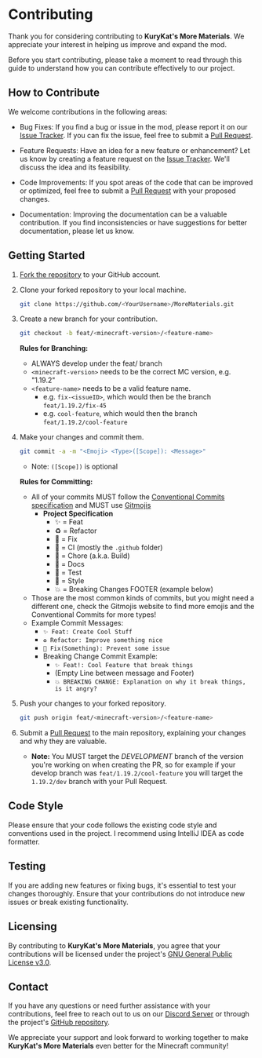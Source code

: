 # Contributing

Thank you for considering contributing to **KuryKat's More Materials**. We appreciate your interest in helping us
improve and expand the mod.

Before you start contributing, please take a moment to read through this guide to understand how you can contribute
effectively to our project.

## How to Contribute

We welcome contributions in the following areas:

- Bug Fixes: If you find a bug or issue in the mod, please report it on
  our [Issue Tracker](../../issues). If you can fix the issue, feel free to submit
  a [Pull Request](../../pulls).


- Feature Requests: Have an idea for a new feature or enhancement? Let us know by creating a feature request on
  the [Issue Tracker](../../issues). We'll discuss the idea and its feasibility.


- Code Improvements: If you spot areas of the code that can be improved or optimized, feel free to submit
  a [Pull Request](../../pulls)
  with your proposed changes.


- Documentation: Improving the documentation can be a valuable contribution. If you find inconsistencies or have
  suggestions for better documentation, please let us know.

## Getting Started

1. [Fork the repository](../../fork) to your GitHub account.

2. Clone your forked repository to your local machine.

   ```bash
   git clone https://github.com/<YourUsername>/MoreMaterials.git
   ```

3. Create a new branch for your contribution.

   ```bash
   git checkout -b feat/<minecraft-version>/<feature-name>
   ```

   **Rules for Branching:**

    * ALWAYS develop under the feat/ branch
    * `<minecraft-version>` needs to be the correct MC version, e.g. "1.19.2"
    * `<feature-name>` needs to be a valid feature name.
        * e.g. `fix-<issueID>`, which would then be the branch `feat/1.19.2/fix-45`
        * e.g. `cool-feature`, which would then the branch `feat/1.19.2/cool-feature`

4. Make your changes and commit them.
   ```bash
   git commit -a -m "<Emoji> <Type>([Scope]): <Message>"
   ```
    * Note: `([Scope])` is optional

   **Rules for Committing:**

    * All of your commits MUST follow
      the [Conventional Commits specification](https://www.conventionalcommits.org/en/v1.0.0/#specification) and MUST
      use [Gitmojis](https://gitmoji.dev/)
        * **Project Specification**
            * ✨ = Feat
            * ♻️ = Refactor
            * 🐛 = Fix
            * 💚 = CI (mostly the `.github` folder)
            * 👷 = Chore (a.k.a. Build)
            * 📝 = Docs
            * 🧪 = Test
            * 🎨 = Style
            * 💥 = Breaking Changes FOOTER (example below)
    * Those are the most common kinds of commits, but you might need a different one, check the Gitmojis website
      to find more emojis and the Conventional Commits for more types!
    * Example Commit Messages:
        * ``✨ Feat: Create Cool Stuff``
        * ``♻️ Refactor: Improve something nice``
        * ``🐛 Fix(Something): Prevent some issue``
        * Breaking Change Commit Example:
            * ``✨ Feat!: Cool Feature that break things``
            * (Empty Line between message and Footer)
            * ``💥 BREAKING CHANGE: Explanation on why it break things, is it angry?``

5. Push your changes to your forked repository.

   ```bash
   git push origin feat/<minecraft-version>/<feature-name>
   ```

6. Submit a [Pull Request](../../pulls) to the main repository, explaining
   your changes and why they are valuable.

    * **Note:**
      You MUST target the *DEVELOPMENT* branch of the version you're working on when creating the PR, so for example if
      your
      develop branch was ``feat/1.19.2/cool-feature`` you will target the ``1.19.2/dev`` branch with your Pull Request.

## Code Style

Please ensure that your code follows the existing code style and conventions used in the project. I recommend using
IntelliJ IDEA as code formatter.

## Testing

If you are adding new features or fixing bugs, it's essential to test your changes thoroughly. Ensure that your
contributions do not introduce new issues or break existing functionality.

## Licensing

By contributing to **KuryKat's More Materials**, you agree that your contributions will be licensed under the
project's [GNU General Public License v3.0](https://www.gnu.org/licenses/gpl-3.0.en.html).

## Contact

If you have any questions or need further assistance with your contributions, feel free to reach out to us on
our [Discord Server](https://discord.gg/7jBSfARh5f) or through the
project's [GitHub repository](../../).

We appreciate your support and look forward to working together to make **KuryKat's More Materials** even better for the
Minecraft community!